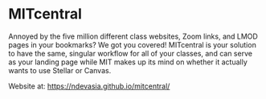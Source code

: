 # MITcentral
Annoyed by the five million different class websites, Zoom links, and LMOD pages in your bookmarks? We got you covered! MITcentral is your solution to have the same, singular workflow for all of your classes, and can serve as your landing page while MIT makes up its mind on whether it actually wants to use Stellar or Canvas. 

Website at: https://ndevasia.github.io/mitcentral/
